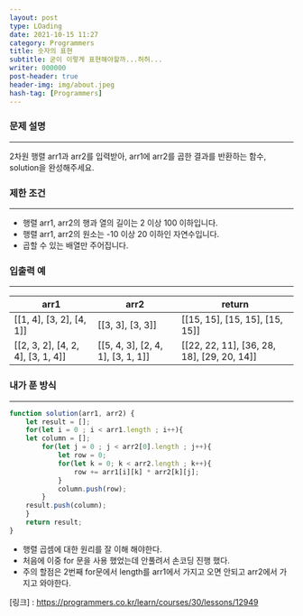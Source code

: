 ```yaml
---
layout: post
type: LOading
date: 2021-10-15 11:27
category: Programmers
title: 숫자의 표현
subtitle: 굳이 이렇게 표현해야할까...허허...
writer: 000000
post-header: true
header-img: img/about.jpeg
hash-tag: [Programmers]
---
```




### **문제 설명**

------

2차원 행렬 arr1과 arr2를 입력받아, arr1에 arr2를 곱한 결과를 반환하는 함수, solution을 완성해주세요.

### 제한 조건

------

- 행렬 arr1, arr2의 행과 열의 길이는 2 이상 100 이하입니다.
- 행렬 arr1, arr2의 원소는 -10 이상 20 이하인 자연수입니다.
- 곱할 수 있는 배열만 주어집니다.

### 입출력 예

------

| arr1                              | arr2                              | return                                     |
| --------------------------------- | --------------------------------- | ------------------------------------------ |
| [[1, 4], [3, 2], [4, 1]]          | [[3, 3], [3, 3]]                  | [[15, 15], [15, 15], [15, 15]]             |
| [[2, 3, 2], [4, 2, 4], [3, 1, 4]] | [[5, 4, 3], [2, 4, 1], [3, 1, 1]] | [[22, 22, 11], [36, 28, 18], [29, 20, 14]] |



### 내가 푼 방식

------

```jsx
function solution(arr1, arr2) {
    let result = [];
    for(let i = 0 ; i < arr1.length ; i++){
    let column = [];    
        for(let j = 0 ; j < arr2[0].length ; j++){
            let row = 0;
            for(let k = 0; k < arr2.length ; k++){
                row += arr1[i][k] * arr2[k][j];
            }
            column.push(row);
        }
    result.push(column);
    }
    return result;
}
```

- 행렬 곱셈에 대한 원리를 잘 이해 해야한다.
- 처음에 이중 for 문을 사용 했었는데 안풀려서 손코딩 진행 했다.
- 주의 할점은 2번째 for문에서 length를 arr1에서 가지고 오면 안되고 arr2에서 가지고 와야한다.



[링크] : https://programmers.co.kr/learn/courses/30/lessons/12949
